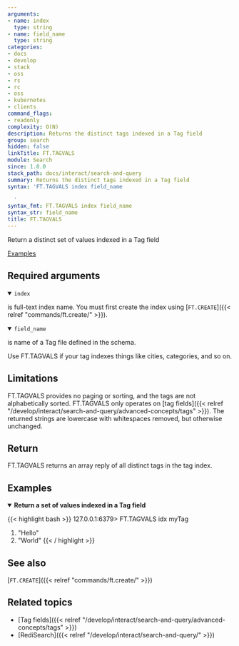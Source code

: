 ```yaml
---
arguments:
- name: index
  type: string
- name: field_name
  type: string
categories:
- docs
- develop
- stack
- oss
- rs
- rc
- oss
- kubernetes
- clients
command_flags:
- readonly
complexity: O(N)
description: Returns the distinct tags indexed in a Tag field
group: search
hidden: false
linkTitle: FT.TAGVALS
module: Search
since: 1.0.0
stack_path: docs/interact/search-and-query
summary: Returns the distinct tags indexed in a Tag field
syntax: 'FT.TAGVALS index field_name

  '
syntax_fmt: FT.TAGVALS index field_name
syntax_str: field_name
title: FT.TAGVALS
---
```


Return a distinct set of values indexed in a Tag field

[Examples](#examples)

## Required arguments

<details open>
<summary><code>index</code></summary>

is full-text index name. You must first create the index using [`FT.CREATE`]({{< relref "commands/ft.create/" >}}).
</details>

<details open>
<summary><code>field_name</code></summary>

is name of a Tag file defined in the schema.
</details>

Use FT.TAGVALS if your tag indexes things like cities, categories, and so on.

## Limitations

FT.TAGVALS provides no paging or sorting, and the tags are not alphabetically sorted. FT.TAGVALS only operates on [tag fields]({{< relref "/develop/interact/search-and-query/advanced-concepts/tags" >}}).
The returned strings are lowercase with whitespaces removed, but otherwise unchanged.

## Return

FT.TAGVALS returns an array reply of all distinct tags in the tag index.

## Examples

<details open>
<summary><b>Return a set of values indexed in a Tag field</b></summary>

{{< highlight bash >}}
127.0.0.1:6379> FT.TAGVALS idx myTag
1) "Hello"
2) "World"
{{< / highlight >}}
</details>

## See also

[`FT.CREATE`]({{< relref "commands/ft.create/" >}}) 

## Related topics

- [Tag fields]({{< relref "/develop/interact/search-and-query/advanced-concepts/tags" >}})
- [RediSearch]({{< relref "/develop/interact/search-and-query/" >}})
